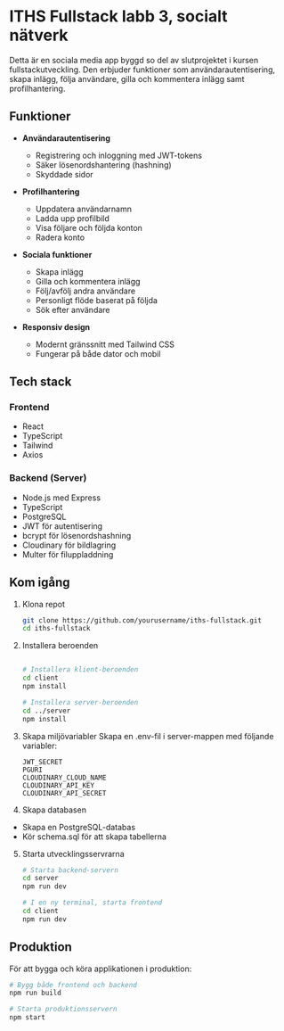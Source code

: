 # ITHS Fullstack labb 3, socialt nätverk

Detta är en sociala media app byggd so del av slutprojektet i kursen fullstackutveckling. Den erbjuder funktioner som användarautentisering, skapa inlägg, följa användare, gilla och kommentera inlägg samt profilhantering.

## Funktioner

-   **Användarautentisering**

    -   Registrering och inloggning med JWT-tokens
    -   Säker lösenordshantering (hashning)
    -   Skyddade sidor

-   **Profilhantering**

    -   Uppdatera användarnamn
    -   Ladda upp profilbild
    -   Visa följare och följda konton
    -   Radera konto

-   **Sociala funktioner**

    -   Skapa inlägg
    -   Gilla och kommentera inlägg
    -   Följ/avfölj andra användare
    -   Personligt flöde baserat på följda
    -   Sök efter användare

-   **Responsiv design**
    -   Modernt gränssnitt med Tailwind CSS
    -   Fungerar på både dator och mobil

## Tech stack

### Frontend

-   React
-   TypeScript
-   Tailwind
-   Axios

### Backend (Server)

-   Node.js med Express
-   TypeScript
-   PostgreSQL
-   JWT för autentisering
-   bcrypt för lösenordshashning
-   Cloudinary för bildlagring
-   Multer för filuppladdning

## Kom igång

1. Klona repot

    ```bash
    git clone https://github.com/yourusername/iths-fullstack.git
    cd iths-fullstack
    ```

2. Installera beroenden

    ```bash

    # Installera klient-beroenden
    cd client
    npm install

    # Installera server-beroenden
    cd ../server
    npm install
    ```

3. Skapa miljövariabler
   Skapa en .env-fil i server-mappen med följande variabler:

    ```
    JWT_SECRET
    PGURI
    CLOUDINARY_CLOUD_NAME
    CLOUDINARY_API_KEY
    CLOUDINARY_API_SECRET
    ```

4. Skapa databasen

-   Skapa en PostgreSQL-databas
-   Kör schema.sql för att skapa tabellerna

5. Starta utvecklingsservrarna

    ```bash
    # Starta backend-servern
    cd server
    npm run dev

    # I en ny terminal, starta frontend
    cd client
    npm run dev
    ```

## Produktion

För att bygga och köra applikationen i produktion:

```bash
# Bygg både frontend och backend
npm run build

# Starta produktionsservern
npm start
```
